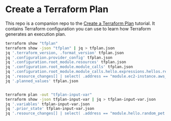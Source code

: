 # Create a Terraform Plan

This repo is a companion repo to the [Create a Terraform Plan](https://developer.hashicorp.com/terraform/tutorials/cli/plan) tutorial.
It contains Terraform configuration you can use to learn how Terraform generates an execution plan.

```bash
terraform show "tfplan"
terraform show -json "tfplan" | jq > tfplan.json
jq '.terraform_version, .format_version' tfplan.json
jq '.configuration.provider_config' tfplan.json
jq '.configuration.root_module.resources' tfplan.json
jq '.configuration.root_module.module_calls' tfplan.json
jq '.configuration.root_module.module_calls.hello.expressions.hellos.references' tfplan.json
jq '.resource_changes[] | select( .address == "module.ec2-instance.aws_instance.main")' tfplan.json
jq '.planned_values' tfplan.json


terraform plan -out "tfplan-input-var"
terraform show -json tfplan-input-var | jq > tfplan-input-var.json
jq '.variables' tfplan-input-var.json
jq '.prior_state' tfplan-input-var.json
jq '.resource_changes[] | select( .address == "module.hello.random_pet.server")' tfplan-input-var.json

```